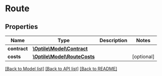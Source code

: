 # Route

## Properties
Name | Type | Description | Notes
------------ | ------------- | ------------- | -------------
**contract** | [**\Optile\Model\Contract**](Contract.md) |  | 
**costs** | [**\Optile\Model\RouteCosts**](RouteCosts.md) |  | [optional] 

[[Back to Model list]](../README.md#documentation-for-models) [[Back to API list]](../README.md#documentation-for-api-endpoints) [[Back to README]](../README.md)



